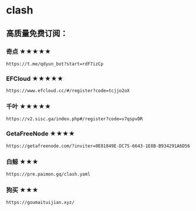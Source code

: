 # clash

## 高质量免费订阅：
### 奇点 ★★★★★
```
https://t.me/qdyun_bot?start=rdF7izCp
```
### EFCloud ★★★★★
```
https://www.efcloud.cc/#/register?code=tcjjo2oX
```
### 千叶 ★★★★★
```
https://v2.sisc.ga/index.php#/register?code=v7qspvDR
```
### GetaFreeNode ★★★★
```
https://getafreenode.com/?inviter=0E81849E-DC75-6643-1E8B-B934291A6D56
```
### 白鲸 ★★★
```
https://pre.paimon.gq/clash.yaml
```
### 狗买 ★★★
```
https://goumaituijian.xyz/
```
